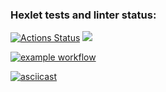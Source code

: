 ### Hexlet tests and linter status:
[![Actions Status](https://github.com/RYunusov2/python-project-lvl1/workflows/hexlet-check/badge.svg)](https://github.com/RYunusov2/python-project-lvl1/actions)
<a href="https://codeclimate.com/github/codeclimate/codeclimate/maintainability"><img src="https://api.codeclimate.com/v1/badges/a99a88d28ad37a79dbf6/maintainability" /></a>

[![example workflow](https://github.com/RYunusov2/python-project-lvl1/workflows/Python%20CI/badge.svg)](https://github.com/RYunusov2/python-project-lvl1/actions)

[![asciicast](https://asciinema.org/a/FHtFnawAR1h2WAV933NG762Bj.svg)](https://asciinema.org/a/FHtFnawAR1h2WAV933NG762Bj)